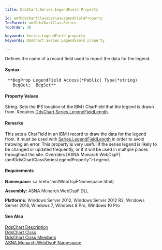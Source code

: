 ```yaml
---
title: DdsChart.Series.LegendField Property

Id: amfDdsChartClassSeriesLegendFieldProperty
TocParent: amfDdsChartClassSeries
TocOrder: 30

keywords: Series.LegendField property
keywords: DdsChart.Series.LegendField property

---
```


Defines the name of a record field used to report the data for the legend.

#### Syntax
<pre class="prettyprint"> **BegProp LegendField Access(*Public) Type(*string)
   BegGet;  BegSet** </pre>

#### Property Values
String. Sets the IFS location of the IBM i CharField that the legend is drawn from. Requires [DdsChart.Series.LegendFieldLength](amfDdsChartClassSeriesLegendFieldLengthProperty.html).

#### Remarks
This sets a CharField in an IBM i record to draw the data for the legend from. It must be used with [Series.LegendFieldLength](amfDdsChartClassValueSeriesLegendLengthProperty.html) in order to avoid throwing an error. This property is very useful if the series legend is likely to be changed or updated frequently, or if it will be used in multiple places throughout the site. Overrides [ASNA.Monarch.WebDspF](amfDdsChartClassSeriesLegendProperty">Legend</a>.

#### Requirements
**Namespace:** <a href="amfWebDspFNamespace.html)

**Assembly:** ASNA.Monarch.WebDspF.DLL

**Platforms:** Windows Server 2012, Windows Server 2012 R2, Windows Server 2016, Windows 7, Windows 8 Pro, Windows 10 Pro

#### See Also
[DdsChart Description](amfUnderstandingCharts.html)<br /> [ DdsChart Class](amfDdsChartClass.html) <br /> [ DdsChart Class Members](amfDdsChartClassMembers.html) <br /> [ ASNA.Monarch.WebDspF Namespace](amfWebDspFNamespace.html) 
